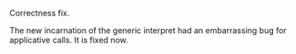 Correctness fix.

The new incarnation of the generic interpret had an embarrassing bug for applicative calls.
It is fixed now.
